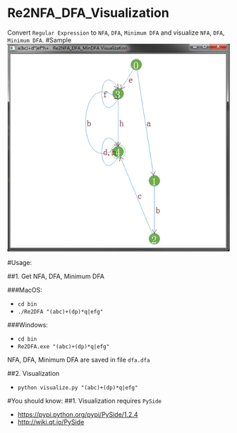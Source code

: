 # Re2NFA_DFA_Visualization
Convert `Regular Expression` to `NFA`, `DFA`, `Minimum DFA` and visualize `NFA`, `DFA`, `Minimum DFA`.
#Sample
![alt text][logo]

[logo]: https://raw.githubusercontent.com/cyanmoon/Re2NFA_DFA_Visualization/master/sample.png "Sample"

#Usage:

##1. Get NFA, DFA, Minimum DFA

###MacOS:		
* `cd bin`
* `./Re2DFA "(abc)+(dp)*q|efg"`

###Windows:
* `cd bin`	
* `Re2DFA.exe "(abc)+(dp)*q|efg"`

NFA, DFA, Minimum DFA are saved in file `dfa.dfa`

##2. Visualization


* `python visualize.py "(abc)+(dp)*q|efg"`

#You should know:
##1. Visualization requires `PySide`  
* https://pypi.python.org/pypi/PySide/1.2.4
* http://wiki.qt.io/PySide


